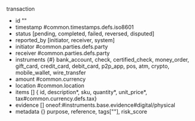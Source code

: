 

transaction
  - id  ""
  - timestamp  #common.timestamps.defs.iso8601
  - status [pending, completed, failed, reversed, disputed]
  - reported_by [initiator, receiver, system]
  - initiator  #common.parties.defs.party
  - receiver   #common.parties.defs.party
  - instruments  {#} bank_account, check, certified_check, money_order, gift_card, credit_card, debit_card, p2p_app, pos, atm, crypto, mobile_wallet, wire_transfer
  - amount    #common.currency
  - location  #common.location
  - items []  { id, description*, sku, quantity*, unit_price*, tax#common.currency.defs.tax}
  - evidence [] oneof:#instruments.base.evidence#digital/physical
  - metadata {} purpose, reference, tags[""], risk_score

